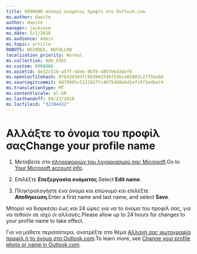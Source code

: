 ```yaml
---
title: 8000006 αλλαγή ονόματος προφίλ στο Outlook.com
ms.author: daeite
author: daeite
manager: jackiesm
ms.date: 5/1/2018
ms.audience: Admin
ms.topic: article
ROBOTS: NOINDEX, NOFOLLOW
localization_priority: Normal
ms.collection: Adm_O365
ms.custom: 8000006
ms.assetid: 0e32c516-a5ff-4deb-9bf8-485febd3def8
ms.openlocfilehash: 87b42d343fc93304254bf55bca03083c2f75bab6
ms.sourcegitcommit: 9d78905c512192ffc4675468abd2efc5f2e4baf4
ms.translationtype: MT
ms.contentlocale: el-GR
ms.lasthandoff: 04/23/2019
ms.locfileid: "32394432"
---
```

# <a name="change-your-profile-name"></a><span data-ttu-id="abc4f-102">Αλλάξτε το όνομα του προφίλ σας</span><span class="sxs-lookup"><span data-stu-id="abc4f-102">Change your profile name</span></span>

1. <span data-ttu-id="abc4f-103">Μεταβείτε στο [πληροφοριών του λογαριασμού σας Microsoft](https://go.microsoft.com/fwlink/p/?linkid=860841).</span><span class="sxs-lookup"><span data-stu-id="abc4f-103">Go to [Your Microsoft account info](https://go.microsoft.com/fwlink/p/?linkid=860841).</span></span>
    
2. <span data-ttu-id="abc4f-104">Επιλέξτε **Επεξεργασία ονόματος**.</span><span class="sxs-lookup"><span data-stu-id="abc4f-104">Select **Edit name**.</span></span> 
    
3. <span data-ttu-id="abc4f-105">Πληκτρολογήστε ένα όνομα και επώνυμο και επιλέξτε **Αποθήκευση**.</span><span class="sxs-lookup"><span data-stu-id="abc4f-105">Enter a first name and last name, and select **Save**.</span></span> 
    
<span data-ttu-id="abc4f-106">Μπορεί να διαρκέσει έως και 24 ώρες για να το όνομα του προφίλ σας, για να τεθούν σε ισχύ οι αλλαγές.</span><span class="sxs-lookup"><span data-stu-id="abc4f-106">Please allow up to 24 hours for changes to your profile name to take effect.</span></span>
  
<span data-ttu-id="abc4f-107">Για να μάθετε περισσότερα, ανατρέξτε στο θέμα [Αλλαγή σας φωτογραφία προφίλ ή το όνομα στο Outlook.com](https://go.microsoft.com/fwlink/?linkid=873110).</span><span class="sxs-lookup"><span data-stu-id="abc4f-107">To learn more, see [Change your profile photo or name in Outlook.com](https://go.microsoft.com/fwlink/?linkid=873110).</span></span>
  

